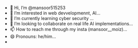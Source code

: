 - 👋 Hi, I’m @mansoor515253
- 👀 I’m interested in web devvelopmennt, AI...
- 🌱 I’m currently learning cyber security ...
- 💞️ I’m looking to collaborate on real life AI implementations...
- 📫 How to reach me through my insta (mansoor__moiz)...
- 😄 Pronouns: he/him...
- 

<!---
mansoor515253/mansoor515253 is a ✨ special ✨ repository because its `README.md` (this file) appears on your GitHub profile.
You can click the Preview link to take a look at your changes.
--->

